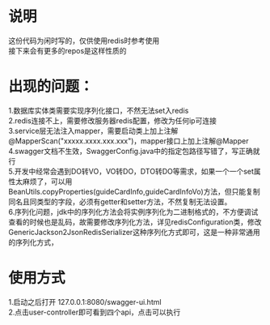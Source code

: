 # 说明
这份代码为闲时写的，仅供使用redis时参考使用  
接下来会有更多的repos是这样性质的
# 出现的问题：
1.数据库实体类需要实现序列化接口，不然无法set入redis  
2.redis连接不上，需要修改服务器redis配置，修改为任何ip可连接  
3.service层无法注入mapper，需要启动类上加上注解@MapperScan("xxxxx.xxxx.xxx.xxx")，mapper接口上加上注解@Mapper  
4.swagger文档不生效，SwaggerConfig.java中的指定包路径写错了，写正确就行  
5.开发中经常会遇到DO转VO，VO转DO，DTO转DO等需求，如果一个一个set属性太麻烦了，可以用BeanUtils.copyProperties(guideCardInfo,guideCardInfoVo)方法，但只能复制同名且同类型的字段，必须有getter和setter方法，不然复制无法设置。  
6.序列化问题，jdk中的序列化方法会将实例序列化为二进制格式的，不方便调试查看的时候也是乱码，故需要修改序列化方法，详见redisConfiguration类，修改GenericJackson2JsonRedisSerializer这种序列化方式即可，这是一种非常通用的序列化方式，  
# 使用方式
1.启动之后打开 127.0.0.1:8080/swagger-ui.html  
2.点击user-controller即可看到四个api，点击可以执行  

